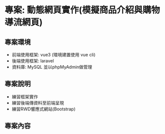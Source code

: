 # 專案: 動態網頁實作(模擬商品介紹與購物導流網頁)

## 專案環境  
* 前端使用框架: vue3 (環境建置使用 vue cli)
* 後端使用框架: laravel  
* 資料庫: MySQL 並以phpMyAdmin做管理  

## 專案說明  
* 練習框架實作  
* 練習後端傳資料至前端呈現
* 練習RWD響應式網站(Bootstrap)

## 專案內容
